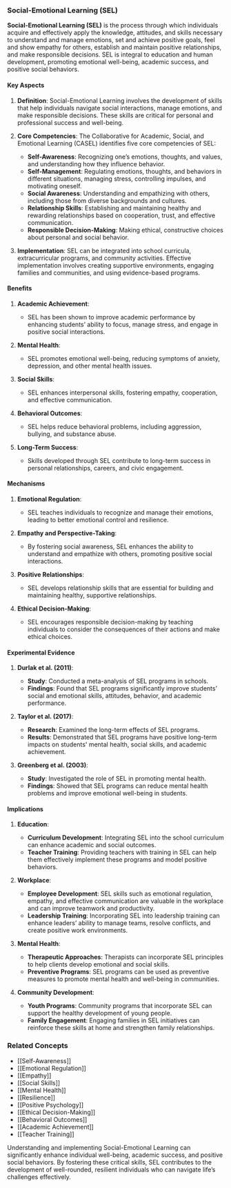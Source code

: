 ### Social-Emotional Learning (SEL)

**Social-Emotional Learning (SEL)** is the process through which individuals acquire and effectively apply the knowledge, attitudes, and skills necessary to understand and manage emotions, set and achieve positive goals, feel and show empathy for others, establish and maintain positive relationships, and make responsible decisions. SEL is integral to education and human development, promoting emotional well-being, academic success, and positive social behaviors.

#### Key Aspects

1. **Definition**:
   Social-Emotional Learning involves the development of skills that help individuals navigate social interactions, manage emotions, and make responsible decisions. These skills are critical for personal and professional success and well-being.

2. **Core Competencies**:
   The Collaborative for Academic, Social, and Emotional Learning (CASEL) identifies five core competencies of SEL:
   - **Self-Awareness**: Recognizing one’s emotions, thoughts, and values, and understanding how they influence behavior.
   - **Self-Management**: Regulating emotions, thoughts, and behaviors in different situations, managing stress, controlling impulses, and motivating oneself.
   - **Social Awareness**: Understanding and empathizing with others, including those from diverse backgrounds and cultures.
   - **Relationship Skills**: Establishing and maintaining healthy and rewarding relationships based on cooperation, trust, and effective communication.
   - **Responsible Decision-Making**: Making ethical, constructive choices about personal and social behavior.

3. **Implementation**:
   SEL can be integrated into school curricula, extracurricular programs, and community activities. Effective implementation involves creating supportive environments, engaging families and communities, and using evidence-based programs.

#### Benefits

1. **Academic Achievement**:
   - SEL has been shown to improve academic performance by enhancing students’ ability to focus, manage stress, and engage in positive social interactions.

2. **Mental Health**:
   - SEL promotes emotional well-being, reducing symptoms of anxiety, depression, and other mental health issues.

3. **Social Skills**:
   - SEL enhances interpersonal skills, fostering empathy, cooperation, and effective communication.

4. **Behavioral Outcomes**:
   - SEL helps reduce behavioral problems, including aggression, bullying, and substance abuse.

5. **Long-Term Success**:
   - Skills developed through SEL contribute to long-term success in personal relationships, careers, and civic engagement.

#### Mechanisms

1. **Emotional Regulation**:
   - SEL teaches individuals to recognize and manage their emotions, leading to better emotional control and resilience.

2. **Empathy and Perspective-Taking**:
   - By fostering social awareness, SEL enhances the ability to understand and empathize with others, promoting positive social interactions.

3. **Positive Relationships**:
   - SEL develops relationship skills that are essential for building and maintaining healthy, supportive relationships.

4. **Ethical Decision-Making**:
   - SEL encourages responsible decision-making by teaching individuals to consider the consequences of their actions and make ethical choices.

#### Experimental Evidence

1. **Durlak et al. (2011)**:
   - **Study**: Conducted a meta-analysis of SEL programs in schools.
   - **Findings**: Found that SEL programs significantly improve students’ social and emotional skills, attitudes, behavior, and academic performance.

2. **Taylor et al. (2017)**:
   - **Research**: Examined the long-term effects of SEL programs.
   - **Results**: Demonstrated that SEL programs have positive long-term impacts on students' mental health, social skills, and academic achievement.

3. **Greenberg et al. (2003)**:
   - **Study**: Investigated the role of SEL in promoting mental health.
   - **Findings**: Showed that SEL programs can reduce mental health problems and improve emotional well-being in students.

#### Implications

1. **Education**:
   - **Curriculum Development**: Integrating SEL into the school curriculum can enhance academic and social outcomes.
   - **Teacher Training**: Providing teachers with training in SEL can help them effectively implement these programs and model positive behaviors.

2. **Workplace**:
   - **Employee Development**: SEL skills such as emotional regulation, empathy, and effective communication are valuable in the workplace and can improve teamwork and productivity.
   - **Leadership Training**: Incorporating SEL into leadership training can enhance leaders’ ability to manage teams, resolve conflicts, and create positive work environments.

3. **Mental Health**:
   - **Therapeutic Approaches**: Therapists can incorporate SEL principles to help clients develop emotional and social skills.
   - **Preventive Programs**: SEL programs can be used as preventive measures to promote mental health and well-being in communities.

4. **Community Development**:
   - **Youth Programs**: Community programs that incorporate SEL can support the healthy development of young people.
   - **Family Engagement**: Engaging families in SEL initiatives can reinforce these skills at home and strengthen family relationships.

### Related Concepts

- [[Self-Awareness]]
- [[Emotional Regulation]]
- [[Empathy]]
- [[Social Skills]]
- [[Mental Health]]
- [[Resilience]]
- [[Positive Psychology]]
- [[Ethical Decision-Making]]
- [[Behavioral Outcomes]]
- [[Academic Achievement]]
- [[Teacher Training]]

Understanding and implementing Social-Emotional Learning can significantly enhance individual well-being, academic success, and positive social behaviors. By fostering these critical skills, SEL contributes to the development of well-rounded, resilient individuals who can navigate life’s challenges effectively.